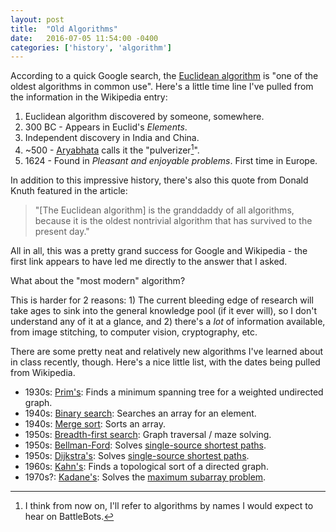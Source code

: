 ```yaml
---
layout: post
title:  "Old Algorithms"
date:   2016-07-05 11:54:00 -0400
categories: ['history', 'algorithm']
---
```


According to a quick Google search, the [Euclidean algorithm] is "one of the oldest algorithms in common use". Here's a little time line I've pulled from the information in the Wikipedia entry:

1. Euclidean algorithm discovered by someone, somewhere.
2. 300 BC - Appears in Euclid's *Elements*.
3. Independent discovery in India and China.
4. ~500 - [Aryabhata] calls it the "pulverizer[^1]".
5. 1624 - Found in *Pleasant and enjoyable problems*. First time in Europe.

In addition to this impressive history, there's also this quote from Donald Knuth featured in the article:

>"[The Euclidean algorithm] is the granddaddy of all algorithms, because it is the oldest nontrivial algorithm that has survived to the present day."

All in all, this was a pretty grand success for Google and Wikipedia - the first link appears to have led me directly to the answer that I asked.

What about the "most modern" algorithm?

This is harder for 2 reasons: 1) The current bleeding edge of research will take ages to sink into the general knowledge pool (if it ever will), so I don't understand any of it at a glance, and 2) there's a *lot* of information available, from image stitching, to computer vision, cryptography, etc.

There are some pretty neat and relatively new algorithms I've learned about in class recently, though. Here's a nice little list, with the dates being pulled from Wikipedia.

* 1930s: [Prim's]: Finds a minimum spanning tree for a weighted undirected graph.
* 1940s: [Binary search]: Searches an array for an element.
* 1940s: [Merge sort]: Sorts an array.
* 1950s: [Breadth-first search]: Graph traversal / maze solving.
* 1950s: [Bellman-Ford]: Solves [single-source shortest paths].
* 1950s: [Dijkstra's]: Solves [single-source shortest paths].
* 1960s: [Kahn's]: Finds a topological sort of a directed graph.
* 1970s?: [Kadane's]: Solves the [maximum subarray problem].

[^1]: I think from now on, I'll refer to algorithms by names I would expect to hear on BattleBots.

[Euclidean algorithm]: https://en.wikipedia.org/wiki/Euclidean_algorithm
[Aryabhata]: https://en.wikipedia.org/wiki/Aryabhata
[Prim's]: https://en.wikipedia.org/wiki/Prim%27s_algorithm
[Binary search]: https://en.wikipedia.org/wiki/Binary_search_algorithm
[Merge sort]: https://en.wikipedia.org/wiki/Merge_sort
[Breadth-first search]: https://en.wikipedia.org/wiki/Breadth-first_search
[Bellman-Ford]: https://en.wikipedia.org/wiki/Bellman%E2%80%93Ford_algorithm
[Dijkstra's]: https://en.wikipedia.org/wiki/Dijkstra%27s_algorithm
[Kahn's]: https://en.wikipedia.org/wiki/Topological_sorting#Kahn.27s_algorithm
[Kadane's]: https://en.wikipedia.org/wiki/Maximum_subarray_problem#Kadane.27s_algorithm
[single-source shortest paths]: https://en.wikipedia.org/wiki/Shortest_path_problem#Single-source_shortest_paths
[maximum subarray problem]: https://en.wikipedia.org/wiki/Maximum_subarray_problem
